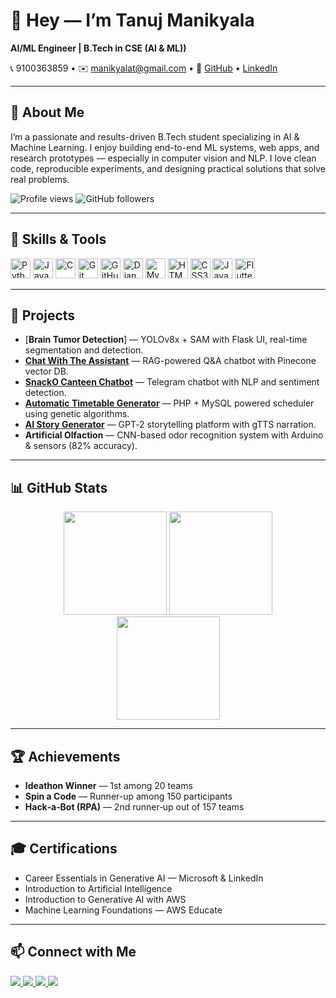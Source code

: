 # 👋 Hey — I’m Tanuj Manikyala

**AI/ML Engineer | B.Tech in CSE (AI & ML))**

📞 9100363859 • ✉️ [manikyalat@gmail.com](mailto:manikyalat@gmail.com) • 🔗 [GitHub](https://github.com/TanujManikyala) • [LinkedIn](https://www.linkedin.com/in/manikyala-tanuj-64ba42204/)

---

## 🚀 About Me

I’m a passionate and results-driven B.Tech student specializing in AI & Machine Learning. I enjoy building end-to-end ML systems, web apps, and research prototypes — especially in computer vision and NLP. I love clean code, reproducible experiments, and designing practical solutions that solve real problems.

![Profile views](https://komarev.com/ghpvc/?username=TanujManikyala\&label=Profile%20Views\&color=0e75b6\&style=flat)
![GitHub followers](https://img.shields.io/github/followers/TanujManikyala?label=Followers\&style=social)

---

## 🧰 Skills & Tools

<div align="left">
  <img src="https://cdn.jsdelivr.net/gh/devicons/devicon/icons/python/python-original.svg" height="32" alt="Python" />
  <img src="https://cdn.jsdelivr.net/gh/devicons/devicon/icons/java/java-original.svg" height="32" alt="Java" />
  <img src="https://cdn.jsdelivr.net/gh/devicons/devicon/icons/c/c-original.svg" height="32" alt="C" />
  <img src="https://cdn.jsdelivr.net/gh/devicons/devicon/icons/git/git-original.svg" height="32" alt="Git" />
  <img src="https://cdn.jsdelivr.net/gh/devicons/devicon/icons/github/github-original.svg" height="32" alt="GitHub" />
  <img src="https://cdn.jsdelivr.net/gh/devicons/devicon/icons/django/django-plain.svg" height="32" alt="Django" />
  <img src="https://cdn.jsdelivr.net/gh/devicons/devicon/icons/mysql/mysql-original.svg" height="32" alt="MySQL" />
  <img src="https://cdn.jsdelivr.net/gh/devicons/devicon/icons/html5/html5-original.svg" height="32" alt="HTML5" />
  <img src="https://cdn.jsdelivr.net/gh/devicons/devicon/icons/css3/css3-original.svg" height="32" alt="CSS3" />
  <img src="https://cdn.jsdelivr.net/gh/devicons/devicon/icons/javascript/javascript-original.svg" height="32" alt="JavaScript" />
  <img src="https://cdn.jsdelivr.net/gh/devicons/devicon/icons/flutter/flutter-original.svg" height="32" alt="Flutter" />
</div>

---

## 📌 Projects

* [**Brain Tumor Detection**] — YOLOv8x + SAM with Flask UI, real-time segmentation and detection.
* [**Chat With The Assistant**](https://github.com/TanujManikyala/Chat-with-the-Assistant) — RAG-powered Q&A chatbot with Pinecone vector DB.
* [**SnackO Canteen Chatbot**](https://github.com/TanujManikyala/SnackO) — Telegram chatbot with NLP and sentiment detection.
* [**Automatic Timetable Generator**](https://kgr-atg.000webhostapp.com/index.html/) — PHP + MySQL powered scheduler using genetic algorithms.
* [**AI Story Generator**](https://github.com/TanujManikyala/AI-STORY-GENERATOR) — GPT‑2 storytelling platform with gTTS narration.
* **Artificial Olfaction** — CNN-based odor recognition system with Arduino & sensors (82% accuracy).

---

## 📊 GitHub Stats

<div align="center">
  <img src="https://github-readme-stats.vercel.app/api?username=TanujManikyala&show_icons=true&theme=radical" height="165" />
  <img src="https://github-readme-streak-stats.herokuapp.com/?user=TanujManikyala&theme=radical" height="165" />
</div>

<div align="center">
  <img src="https://github-readme-stats.vercel.app/api/top-langs/?username=TanujManikyala&layout=compact&theme=radical" height="165" />
</div>

---

## 🏆 Achievements

* **Ideathon Winner** — 1st among 20 teams
* **Spin a Code** — Runner-up among 150 participants
* **Hack‑a‑Bot (RPA)** — 2nd runner‑up out of 157 teams

---

## 🎓 Certifications

* Career Essentials in Generative AI — Microsoft & LinkedIn
* Introduction to Artificial Intelligence
* Introduction to Generative AI with AWS
* Machine Learning Foundations — AWS Educate

---

## 📫 Connect with Me

<a href="https://www.linkedin.com/in/manikyala-tanuj-64ba42204/" target="_blank">
  <img src="https://img.shields.io/badge/LinkedIn-0077B5?style=for-the-badge&logo=linkedin&logoColor=white" />
</a>
<a href="mailto:manikyalat@gmail.com" target="_blank">
  <img src="https://img.shields.io/badge/Gmail-D14836?style=for-the-badge&logo=gmail&logoColor=white" />
</a>
<a href="https://twitter.com/Tanz000" target="_blank">
  <img src="https://img.shields.io/badge/Twitter-1DA1F2?style=for-the-badge&logo=twitter&logoColor=white" />
</a>
<a href="https://www.instagram.com/Tanzu_14/" target="_blank">
  <img src="https://img.shields.io/badge/Instagram-E4405F?style=for-the-badge&logo=instagram&logoColor=white" />
</a>
